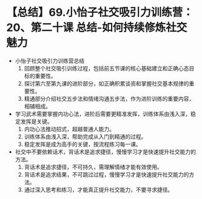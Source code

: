 # 【总结】69.小怡子社交吸引力训练营：20、第二十课 总结-如何持续修炼社交魅力

-   小怡子社交吸引力训练营总结
    1.  回顾整个社交吸引训练过程，包括前五节课的核心基础建立和正确心态目标的重要性。
    2.  探讨第六至第九课的进阶部分，如正确积累谈资和掌握社交基本规律的重要性。
    3.  精通部分介绍社交五步法和情绪沟通五步法，作为进阶训练的重要内容，相辅相成。
-   学习武术需要掌握内功心法，进阶后需要更精准发挥，训练体系由浅入深，稳定发挥是关键。
    1.  内功心法推动招式，超越普通人能力。
    2.  训练体系由浅入深，帮助完成从入门到精通的过程。
    3.  稳定发挥是成为高手的关键，按流程练习每一课。
-   社交中不要依赖话术，背话术是追求捷径，慢慢学习才是快速提升社交能力的方法。
    1.  背话术是追求捷径，不可持久，需理解情绪才能有效使用。
    2.  背话术是追求结果，不可跳过过程，慢慢学习才是快速提升社交能力的方法。
    3.  通过深入思考和练习，才能真正提升社交能力，不要寻求捷径。